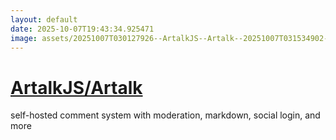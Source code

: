 ```yaml
---
layout: default
date: 2025-10-07T19:43:34.925471
image: assets/20251007T030127926--ArtalkJS--Artalk--20251007T031534902--cropped.png
---
```


# [ArtalkJS/Artalk](https://github.com/ArtalkJS/Artalk)

self-hosted comment system with moderation, markdown, social login, and more
